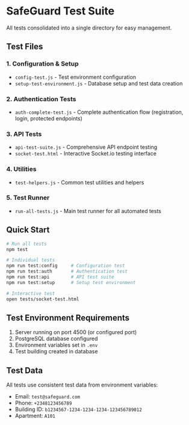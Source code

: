 # SafeGuard Test Suite

All tests consolidated into a single directory for easy management.

## Test Files

### 1. Configuration & Setup
- `config-test.js` - Test environment configuration
- `setup-test-environment.js` - Database setup and test data creation

### 2. Authentication Tests
- `auth-complete-test.js` - Complete authentication flow (registration, login, protected endpoints)

### 3. API Tests
- `api-test-suite.js` - Comprehensive API endpoint testing
- `socket-test.html` - Interactive Socket.io testing interface

### 4. Utilities
- `test-helpers.js` - Common test utilities and helpers

### 5. Test Runner
- `run-all-tests.js` - Main test runner for all automated tests

## Quick Start

```bash
# Run all tests
npm test

# Individual tests
npm run test:config     # Configuration test
npm run test:auth       # Authentication test
npm run test:api        # API test suite
npm run test:setup      # Setup test environment

# Interactive test
open tests/socket-test.html
```

## Test Environment Requirements

1. Server running on port 4500 (or configured port)
2. PostgreSQL database configured
3. Environment variables set in `.env`
4. Test building created in database

## Test Data

All tests use consistent test data from environment variables:
- Email: `test@safeguard.com`
- Phone: `+2348123456789`
- Building ID: `b1234567-1234-1234-1234-123456789012`
- Apartment: `A101`